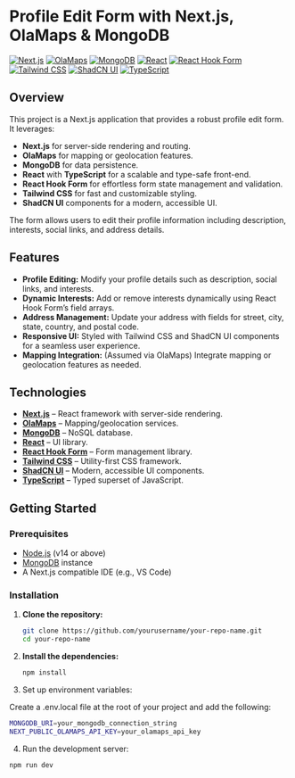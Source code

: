 # Profile Edit Form with Next.js, OlaMaps & MongoDB

[![Next.js](https://img.shields.io/badge/Next.js-000000?style=for-the-badge&logo=next.js&logoColor=white)](https://nextjs.org/)
[![OlaMaps](https://img.shields.io/badge/OlaMaps-00C853?style=for-the-badge)](https://www.olamaps.com/)
[![MongoDB](https://img.shields.io/badge/MongoDB-47A248?style=for-the-badge&logo=mongodb&logoColor=white)](https://www.mongodb.com/)
[![React](https://img.shields.io/badge/React-20232A?style=for-the-badge&logo=react&logoColor=61DAFB)](https://reactjs.org/)
[![React Hook Form](https://img.shields.io/badge/React_Hook_Form-EC5990?style=for-the-badge&logo=react-hook-form&logoColor=white)](https://react-hook-form.com/)
[![Tailwind CSS](https://img.shields.io/badge/Tailwind_CSS-38B2AC?style=for-the-badge&logo=tailwind-css&logoColor=white)](https://tailwindcss.com/)
[![ShadCN UI](https://img.shields.io/badge/ShadCN_UI-1A202C?style=for-the-badge&logo=tailwindcss&logoColor=white)](https://ui.shadcn.com/)
[![TypeScript](https://img.shields.io/badge/TypeScript-007ACC?style=for-the-badge&logo=typescript&logoColor=white)](https://www.typescriptlang.org/)

## Overview

This project is a Next.js application that provides a robust profile edit form. It leverages:

- **Next.js** for server-side rendering and routing.
- **OlaMaps** for mapping or geolocation features.
- **MongoDB** for data persistence.
- **React** with **TypeScript** for a scalable and type-safe front-end.
- **React Hook Form** for effortless form state management and validation.
- **Tailwind CSS** for fast and customizable styling.
- **ShadCN UI** components for a modern, accessible UI.

The form allows users to edit their profile information including description, interests, social links, and address details.

## Features

- **Profile Editing:** Modify your profile details such as description, social links, and interests.
- **Dynamic Interests:** Add or remove interests dynamically using React Hook Form’s field arrays.
- **Address Management:** Update your address with fields for street, city, state, country, and postal code.
- **Responsive UI:** Styled with Tailwind CSS and ShadCN UI components for a seamless user experience.
- **Mapping Integration:** (Assumed via OlaMaps) Integrate mapping or geolocation features as needed.

## Technologies

- **[Next.js](https://nextjs.org/)** – React framework with server-side rendering.
- **[OlaMaps](https://www.olamaps.com/)** – Mapping/geolocation services.
- **[MongoDB](https://www.mongodb.com/)** – NoSQL database.
- **[React](https://reactjs.org/)** – UI library.
- **[React Hook Form](https://react-hook-form.com/)** – Form management library.
- **[Tailwind CSS](https://tailwindcss.com/)** – Utility-first CSS framework.
- **[ShadCN UI](https://ui.shadcn.com/)** – Modern, accessible UI components.
- **[TypeScript](https://www.typescriptlang.org/)** – Typed superset of JavaScript.

## Getting Started

### Prerequisites

- [Node.js](https://nodejs.org/) (v14 or above)
- [MongoDB](https://www.mongodb.com/) instance
- A Next.js compatible IDE (e.g., VS Code)

### Installation

1. **Clone the repository:**

   ```bash
   git clone https://github.com/yourusername/your-repo-name.git
   cd your-repo-name

2. **Install the dependencies:**
    ```bash
    npm install
3. Set up environment variables:

  Create a .env.local file at the root of your project and add the following:
  ```bash
  MONGODB_URI=your_mongodb_connection_string
  NEXT_PUBLIC_OLAMAPS_API_KEY=your_olamaps_api_key

```

4. Run the development server:

```
npm run dev
  
